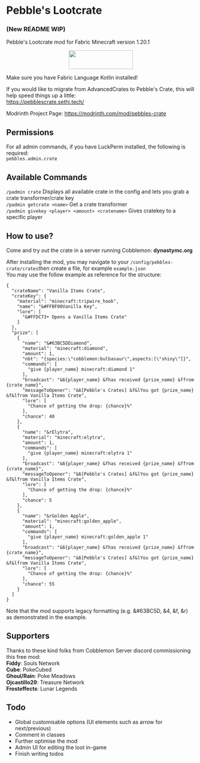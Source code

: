 # Pebble's Lootcrate
### (New README WIP)

Pebble's Lootcrate mod for Fabric Minecraft version 1.20.1

<p><a title="Fabric Language Kotlin" href="https://minecraft.curseforge.com/projects/fabric-language-kotlin" target="_blank" rel="noopener noreferrer"><img style="display: block; margin-left: auto; margin-right: auto;" src="https://i.imgur.com/c1DH9VL.png" alt="" width="171" height="50" /></a></p>

Make sure you have Fabric Language Kotlin installed!

If you would like to migrate from AdvancedCrates to Pebble's Crate, this will help speed things up a little: <br>
https://pebblescrate.sethi.tech/

Modrinth Project Page: https://modrinth.com/mod/pebbles-crate

## Permissions
For all admin commands, if you have LuckPerm installed, the following is required:<br>
`pebbles.admin.crate`

## Available Commands
`/padmin crate` Displays all available crate in the config and lets you grab a crate transformer/crate key <br>
`/padmin getcrate <name>` Get a crate transformer <br>
`/padmin givekey <player> <amount> <cratename>` Gives cratekey to a specific player <br>

## How to use?
Come and try out the crate in a server running Cobblemon: **dynastymc.org**

After installing the mod, you may navigate to your `/config/pebbles-crate/crates`then create a file, for example `example.json`
<br>
You may use the follow example as reference for the structure: <br>

```
{
  "crateName": "Vanilla Items Crate",
  "crateKey": {
    "material": "minecraft:tripwire_hook",
    "name": "&#FFBF00Vanilla Key",
    "lore": [
      "&#FFDC73• Opens a Vanilla Items Crate"
    ]
  },
  "prize": [
    {
      "name": "&#63BC5DDiamond",
      "material": "minecraft:diamond",
      "amount": 1,
	  "nbt": "{species:\"cobblemon:bulbasaur\",aspects:[\"shiny\"]}",
      "commands": [
        "give {player_name} minecraft:diamond 1"
      ],
      "broadcast": "&6{player_name} &fhas received {prize_name} &ffrom {crate_name}",
      "messageToOpener": "&6[Pebble's Crates] &f&lYou got {prize_name} &f&lfrom Vanilla Items Crate",
      "lore": [
        "Chance of getting the drop: {chance}%"
      ],
      "chance": 40
    },
    {
      "name": "&rElytra",
      "material": "minecraft:elytra",
      "amount": 1,
      "commands": [
        "give {player_name} minecraft:elytra 1"
      ],
      "broadcast": "&6{player_name} &fhas received {prize_name} &ffrom {crate_name}",
      "messageToOpener": "&6[Pebble's Crates] &f&lYou got {prize_name} &f&lfrom Vanilla Items Crate",
      "lore": [
        "Chance of getting the drop: {chance}%"
      ],
      "chance": 5
    },
    {
      "name": "&rGolden Apple",
      "material": "minecraft:golden_apple",
      "amount": 1,
      "commands": [
        "give {player_name} minecraft:golden_apple 1"
      ],
      "broadcast": "&6{player_name} &fhas received {prize_name} &ffrom {crate_name}",
      "messageToOpener": "&6[Pebble's Crates] &f&lYou got {prize_name} &f&lfrom Vanilla Items Crate",
      "lore": [
        "Chance of getting the drop: {chance}%"
      ],
      "chance": 55
    }
  ]
}
```
Note that the mod supports legacy formatting (e.g. &#63BC5D, &4, &f, &r) as demonstrated in the example.
## Supporters
Thanks to these kind folks from Cobblemon Server discord commissioning this free mod:<br>
**Fiddy**: Souls Network<br>
**Cube**: PokeCubed<br>
**Ghoul/Rain**: Poke Meadows<br>
**Ojcastillo29**: Treasure Network<br>
**Frosteffects**: Lunar Legends<br>

## Todo
- Global customisable options (UI elements such as arrow for next/previous)
- Comment in classes
- Further optimise the mod
- Admin UI for editing the loot in-game
- Finish writing todos
